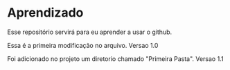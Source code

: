 ﻿# Aprendizado
Esse repositório servirá para eu aprender a usar o github.

Essa é a primeira modificação no arquivo. Versao 1.0

Foi adicionado no projeto um diretorio chamado "Primeira Pasta". Versao 1.1
